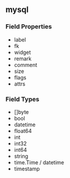 
## mysql

### Field Properties

* label
* fk
* widget
* remark
* comment
* size
* flags
* attrs

### Field Types
* []byte
* bool
* datetime
* float64
* int
* int32
* int64
* string
* time.Time / datetime
* timestamp
